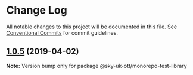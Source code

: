 # Change Log

All notable changes to this project will be documented in this file.
See [Conventional Commits](https://conventionalcommits.org) for commit guidelines.

## [1.0.5](https://github.com/adamnoakes/monorepo-test/compare/@sky-uk-ott/monorepo-test-library@1.0.4...@sky-uk-ott/monorepo-test-library@1.0.5) (2019-04-02)

**Note:** Version bump only for package @sky-uk-ott/monorepo-test-library
